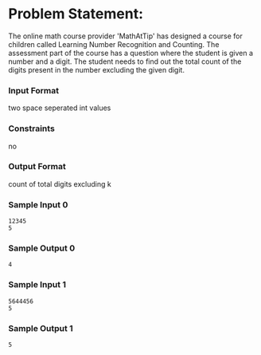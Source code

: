 # Problem Statement:

The online math course provider 'MathAtTip' has designed a course for children called Learning Number Recognition and Counting. The assessment part of the course has a question where the student is given a number and a digit. The student needs to find out the total count of the digits present in the number excluding the given digit.

### Input Format

two space seperated int values

### Constraints

no

### Output Format

count of total digits excluding k

### Sample Input 0
```
12345
5
```
### Sample Output 0
```
4
```
### Sample Input 1
```
5644456
5
```
### Sample Output 1
```
5
```
